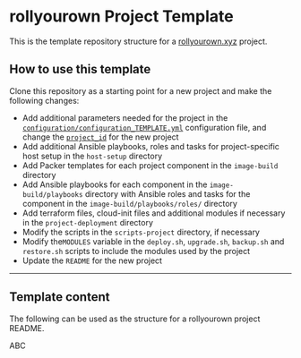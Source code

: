 # rollyourown Project Template

This is the template repository structure for a [rollyourown.xyz](https://rollyourown.xyz) project.

## How to use this template

Clone this repository as a starting point for a new project and make the following changes:

- Add additional parameters needed for the project in the [`configuration/configuration_TEMPLATE.yml`](/configuration/configuration_TEMPLATE.yml) configuration file, and change the [`project_id`](http://rollyourown.xyz/collaborate/project_and_module_development/project_structure/#the-project_id) for the new project
- Add additional Ansible playbooks, roles and tasks for project-specific host setup in the `host-setup` directory
- Add Packer templates for each project component in the `image-build` directory
- Add Ansible playbooks for each component in the `image-build/playbooks` directory with Ansible roles and tasks for the component in the `image-build/playbooks/roles/` directory
- Add terraform files, cloud-init files and additional modules if necessary in the `project-deployment` directory
- Modify the scripts in the `scripts-project` directory, if necessary
- Modify the`MODULES` variable in the `deploy.sh`, `upgrade.sh`, `backup.sh` and `restore.sh` scripts to include the modules used by the project
- Update the `README` for the new project

---

## **Template content**

The following can be used as the structure for a rollyourown project README.

ABC
